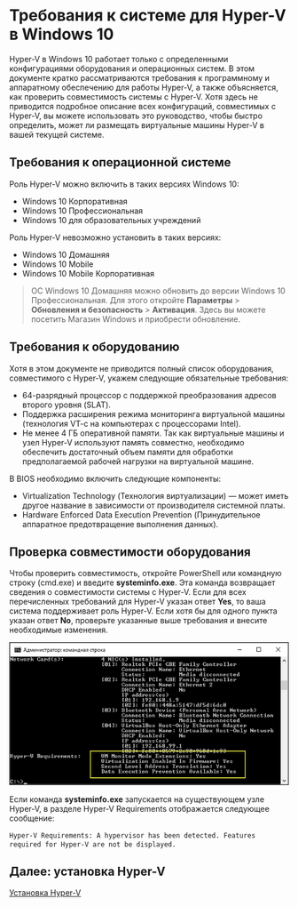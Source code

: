 # Требования к системе для Hyper-V в Windows 10

Hyper-V в Windows 10 работает только с определенными конфигурациями оборудования и операционных систем. В этом документе кратко рассматриваются требования к программному и аппаратному обеспечению для работы Hyper-V, а также объясняется, как проверить совместимость системы с Hyper-V. Хотя здесь не приводится подробное описание всех конфигураций, совместимых с Hyper-V, вы можете использовать это руководство, чтобы быстро определить, может ли размещать виртуальные машины Hyper-V в вашей текущей системе.

## Требования к операционной системе

Роль Hyper-V можно включить в таких версиях Windows 10:

- Windows 10 Корпоративная
- Windows 10 Профессиональная
- Windows 10 для образовательных учреждений

Роль Hyper-V невозможно установить в таких версиях:

- Windows 10 Домашняя
- Windows 10 Mobile
- Windows 10 Mobile Корпоративная

>ОС Windows 10 Домашняя можно обновить до версии Windows 10 Профессиональная. Для этого откройте **Параметры** > **Обновления и безопасность** > **Активация**. Здесь вы можете посетить Магазин Windows и приобрести обновление.

## Требования к оборудованию

Хотя в этом документе не приводится полный список оборудования, совместимого с Hyper-V, укажем следующие обязательные требования:

- 64-разрядный процессор с поддержкой преобразования адресов второго уровня (SLAT).
- Поддержка расширения режима мониторинга виртуальной машины (технология VT-c на компьютерах с процессорами Intel).
- Не менее 4 ГБ оперативной памяти. Так как виртуальные машины и узел Hyper-V используют память совместно, необходимо обеспечить достаточный объем памяти для обработки предполагаемой рабочей нагрузки на виртуальной машине.

В BIOS необходимо включить следующие компоненты:
- Virtualization Technology (Технология виртуализации) — может иметь другое название в зависимости от производителя системной платы.
- Hardware Enforced Data Execution Prevention (Принудительное аппаратное предотвращение выполнения данных).

## Проверка совместимости оборудования

Чтобы проверить совместимость, откройте PowerShell или командную строку (cmd.exe) и введите **systeminfo.exe**. Эта команда возвращает сведения о совместимости системы с Hyper-V.
Если для всех перечисленных требований для Hyper-V указан ответ **Yes**, то ваша система поддерживает роль Hyper-V. Если хотя бы для одного пункта указан ответ **No**, проверьте указанные выше требования и внесите необходимые изменения.

![](media/SystemInfo_upd.png)

Если команда **systeminfo.exe** запускается на существующем узле Hyper-V, в разделе Hyper-V Requirements отображается следующее сообщение:

```
Hyper-V Requirements: A hypervisor has been detected. Features required for Hyper-V are not be displayed.
```

## Далее: установка Hyper-V

[Установка Hyper-V](walkthrough_install.md)




<!--HONumber=Feb16_HO2-->
